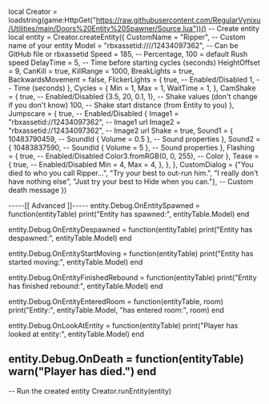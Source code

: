 local Creator = loadstring(game:HttpGet("https://raw.githubusercontent.com/RegularVynixu/Utilities/main/Doors%20Entity%20Spawner/Source.lua"))() 
-- Create entity
local entity = Creator.createEntity({
    CustomName = "Ripper", -- Custom name of your entity
    Model = "rbxassetid:////12434097362", -- Can be GitHub file or rbxassetid
    Speed = 185, -- Percentage, 100 = default Rush speed
    DelayTime = 5, -- Time before starting cycles (seconds)
    HeightOffset = 9,
    CanKill = true,
    KillRange = 1000,
    BreakLights = true,
    BackwardsMovement = false,
    FlickerLights = {
        true, -- Enabled/Disabled
        1, -- Time (seconds)
    },
    Cycles = {
        Min = 1,
        Max = 1,
        WaitTime = 1,
    },
    CamShake = {
        true, -- Enabled/Disabled
        {3.5, 20, 0.1, 1}, -- Shake values (don't change if you don't know)
        100, -- Shake start distance (from Entity to you)
    },
    Jumpscare = {
        true, -- Enabled/Disabled
        {
            Image1 = "rbxassetid://12434097362", -- Image1 url
            Image2 = "rbxassetid://12434097362", -- Image2 url
            Shake = true,
            Sound1 = {
                10483790459, -- SoundId
                { Volume = 0.5 }, -- Sound properties
            },
            Sound2 = {
                10483837590, -- SoundId
                { Volume = 5 }, -- Sound properties
            },
            Flashing = {
                true, -- Enabled/Disabled
                Color3.fromRGB(0, 0, 255), -- Color
            },
            Tease = {
                true, -- Enabled/Disabled
                Min = 4,
                Max = 4,
            },
        },
    },
    CustomDialog = {"You died to who you call Ripper...", "Try your best to out-run him.", "I really don't have nothing else", "Just try your best to Hide when you can."}, -- Custom death message
                })

-----[[ Advanced ]]-----
entity.Debug.OnEntitySpawned = function(entityTable)
    print("Entity has spawned:", entityTable.Model)
end

entity.Debug.OnEntityDespawned = function(entityTable)
    print("Entity has despawned:", entityTable.Model)
end

entity.Debug.OnEntityStartMoving = function(entityTable)
    print("Entity has started moving:", entityTable.Model)
end

entity.Debug.OnEntityFinishedRebound = function(entityTable)
    print("Entity has finished rebound:", entityTable.Model)
end

entity.Debug.OnEntityEnteredRoom = function(entityTable, room)
    print("Entity:", entityTable.Model, "has entered room:", room)
end

entity.Debug.OnLookAtEntity = function(entityTable)
    print("Player has looked at entity:", entityTable.Model)
end

entity.Debug.OnDeath = function(entityTable)
    warn("Player has died.")
end
------------------------

-- Run the created entity
Creator.runEntity(entity)

